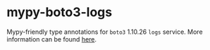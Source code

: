# mypy-boto3-logs

Mypy-friendly type annotations for `boto3` 1.10.26 `logs` service.
More information can be found [here](https://github.com/vemel/mypy_boto3).